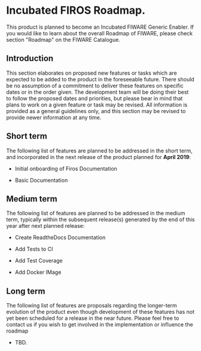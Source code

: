 # Incubated FIROS Roadmap.

This product is planned to become an Incubated FIWARE Generic Enabler. If you would like to learn about the overall
Roadmap of FIWARE, please check section "Roadmap" on the FIWARE Catalogue.

## Introduction

This section elaborates on proposed new features or tasks which are expected to be added to the product in the
foreseeable future. There should be no assumption of a commitment to deliver these features on specific dates or in the
order given. The development team will be doing their best to follow the proposed dates and priorities, but please bear
in mind that plans to work on a given feature or task may be revised. All information is provided as a general
guidelines only, and this section may be revised to provide newer information at any time.

## Short term

The following list of features are planned to be addressed in the short term, and incorporated in the next release of
the product planned for **April 2019**:

-   Initial onboarding of Firos Documentation

-   Basic Documentation

## Medium term

The following list of features are planned to be addressed in the medium term, typically within the subsequent
release(s) generated by the end of this year after next planned release:

-   Create ReadtheDocs Documentation

-   Add Tests to CI

-   Add Test Coverage

-   Add Docker IMage

## Long term

The following list of features are proposals regarding the longer-term evolution of the product even though development
of these features has not yet been scheduled for a release in the near future. Please feel free to contact us if you
wish to get involved in the implementation or influence the roadmap

-   TBD.
